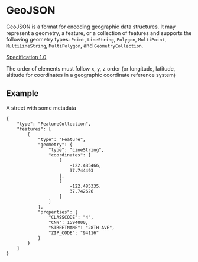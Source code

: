 # GeoJSON #

GeoJSON is a format for encoding geographic data structures. It may represent a geometry, a feature, or a collection of features and supports the following geometry types: `Point`, `LineString`, `Polygon`, `MultiPoint`, `MultiLineString`, `MultiPolygon`, and `GeometryCollection`.

[Specification 1.0](http://www.geojson.org/geojson-spec.html)

The order of elements must follow x, y, z order (or longitude, latitude, altitude for coordinates in a geographic coordinate reference system)

## Example ##

A street with some metadata

	{
		"type": "FeatureCollection",
		"features": [
	        {
		        "type": "Feature",
	            "geometry": {
	            	"type": "LineString",
	                "coordinates": [
	                    [
	                        -122.485466,
	                        37.744493
	                    ],
	                    [
	                        -122.485335,
	                        37.742626
	                    ]
	              	]
	            },
	            "properties": {
	                "CLASSCODE": "4",
	                "CNN": 1594000,
	                "STREETNAME": "28TH AVE",
	                "ZIP_CODE": "94116"
	            }
        	}
    	]
	}